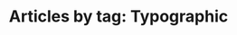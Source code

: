 ---
layout: blog_by_tag
title: 'Articles by tag: Typographic'
tag: typographic
permalink: typographic/
---